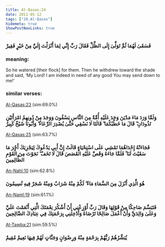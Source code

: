 ```yaml
---
title: Al-Qasas:24
date: 2011-05-12
tags: ["28.Al-Qasas"]
hidemeta: true 
ShowPostNavLinks: true 
---
```

### فَسَقَىٰ لَهُمَا ثُمَّ تَوَلَّىٰ إِلَى الظِّلِّ فَقَالَ رَبِّ إِنِّي لِمَا أَنْزَلْتَ إِلَيَّ مِنْ خَيْرٍ فَقِيرٌ
### meaning: 
So he watered [their flock] for them. Then he withdrew toward the shade and said, ‘My Lord! I am indeed in need of any good You may send down to me!’
### similar verses: 

[Al-Qasas:23](/28/23) (sim:69.0%)

### وَلَمَّا وَرَدَ مَاءَ مَدْيَنَ وَجَدَ عَلَيْهِ أُمَّةً مِنَ النَّاسِ يَسْقُونَ وَوَجَدَ مِنْ دُونِهِمُ امْرَأَتَيْنِ تَذُودَانِ ۖ قَالَ مَا خَطْبُكُمَا ۖ قَالَتَا لَا نَسْقِي حَتَّىٰ يُصْدِرَ الرِّعَاءُ ۖ وَأَبُونَا شَيْخٌ كَبِيرٌ

[Al-Qasas:25](/28/25) (sim:63.7%)

### فَجَاءَتْهُ إِحْدَاهُمَا تَمْشِي عَلَى اسْتِحْيَاءٍ قَالَتْ إِنَّ أَبِي يَدْعُوكَ لِيَجْزِيَكَ أَجْرَ مَا سَقَيْتَ لَنَا ۚ فَلَمَّا جَاءَهُ وَقَصَّ عَلَيْهِ الْقَصَصَ قَالَ لَا تَخَفْ ۖ نَجَوْتَ مِنَ الْقَوْمِ الظَّالِمِينَ

[An-Nahl:10](/16/10) (sim:62.8%)

### هُوَ الَّذِي أَنْزَلَ مِنَ السَّمَاءِ مَاءً ۖ لَكُمْ مِنْهُ شَرَابٌ وَمِنْهُ شَجَرٌ فِيهِ تُسِيمُونَ

[An-Naml:19](/27/19) (sim:61.1%)

### فَتَبَسَّمَ ضَاحِكًا مِنْ قَوْلِهَا وَقَالَ رَبِّ أَوْزِعْنِي أَنْ أَشْكُرَ نِعْمَتَكَ الَّتِي أَنْعَمْتَ عَلَيَّ وَعَلَىٰ وَالِدَيَّ وَأَنْ أَعْمَلَ صَالِحًا تَرْضَاهُ وَأَدْخِلْنِي بِرَحْمَتِكَ فِي عِبَادِكَ الصَّالِحِينَ

[At-Tawba:21](/9/21) (sim:59.5%)

### يُبَشِّرُهُمْ رَبُّهُمْ بِرَحْمَةٍ مِنْهُ وَرِضْوَانٍ وَجَنَّاتٍ لَهُمْ فِيهَا نَعِيمٌ مُقِيمٌ
